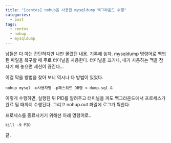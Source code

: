 ```yaml
---
title: "[centos] nohub을 사용한 mysqldump 백그라운드 수행"
categories:
  - post
tags:
  - centos
  - nohup
  - mysqldump
---
```


남들은 다 아는 간단하지만 나만 몰랐던 내용. 기록해 놓자.
mysqldump 명령어로 백업된 파일을 복구할 때 주로 터미널을 사용한다.
터미널을 끄거나, 내가 사용하는 맥을 잠자기 해 놓으면 세션이 끊긴다...  

이걸 막을 방법을 찾아 보니 역시나 다 방법이 있었다.

```
nohup mysql -u사용자명 -p패스워드 DB명 < dump.sql & 
```

이렇게 수행하면, 실행된 뒤 PID를 알려주고 터미널을 꺼도 백그라운드에서 프로세스가 완료 될 때까지 수행된다.
그리고 nohup.out 파일에 로그가 찍한다.

프로세스를 종료시키기 위해선 아래 명령어로..
 
```
kill -9 PID 
```

끝.